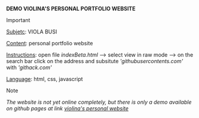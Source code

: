**DEMO VIOLINA'S PERSONAL PORTFOLIO WEBSITE**

> [!IMPORTANT]
> <ins>Subjetc</ins>: VIOLA BUSI
> 
> <ins>Content</ins>: personal portfolio website
> 
> <ins>Instructions</ins>: open file *indexBeta.html* --> select view in raw mode --> on the search bar click on the address and subsitute *'githubusercontents.com'* with *'githack.com'*
> 
> <ins>Language</ins>: html, css, javascript

> [!NOTE]
> *The website is not yet online completely, but there is only a demo available on github pages at link [violina's personal website](https://raw.githack.com/NiccoBene00/violinaDemo.github.io/refs/heads/main/indexBeta.html)*



